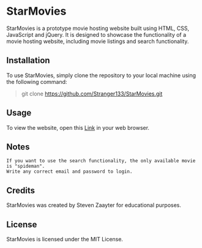 # StarMovies

StarMovies is a prototype movie hosting website built using HTML, CSS, JavaScript and jQuery. It is designed to showcase the functionality of a movie hosting website, including movie listings and search functionality.

## Installation

To use StarMovies, simply clone the repository to your local machine using the following command:

>git clone https://github.com/Stranger133/StarMovies.git

## Usage

To view the website, open this [Link](https://stranger133.github.io/StarMovies/) in your web browser.

## Notes
    If you want to use the search functionality, the only available movie is "spideman".
    Write any correct email and password to login.

## Credits

StarMovies was created by Steven Zaayter for educational purposes.

## License

StarMovies is licensed under the MIT License.

